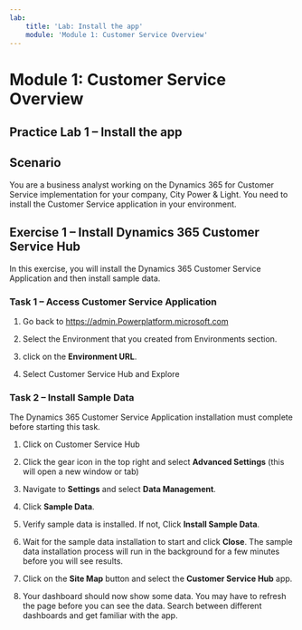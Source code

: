 ```yaml
---
lab:
    title: 'Lab: Install the app'
    module: 'Module 1: Customer Service Overview'
---
```


Module 1: Customer Service Overview
===================================

## Practice Lab 1 – Install the app

Scenario
--------

You are a business analyst working on the Dynamics 365 for Customer Service
implementation for your company, City Power & Light. You need to install the
Customer Service application in your environment.

Exercise 1 – Install Dynamics 365 Customer Service Hub
------------------------------------------------------

In this exercise, you will install the Dynamics 365 Customer Service Application
and then install sample data.

### Task 1 – Access Customer Service Application

1.  Go back to <https://admin.Powerplatform.microsoft.com>

2.  Select the Environment that you created from Environments section. 

3.  click on the **Environment URL**.

4.  Select Customer Service Hub and Explore 

### Task 2 – Install Sample Data

The Dynamics 365 Customer Service Application installation must complete before
starting this task.

1.  Click on Customer Service Hub

2.  Click the gear icon in the top right and select **Advanced Settings** (this will open a new window or tab)

3.  Navigate to **Settings** and select **Data Management**.

4.  Click **Sample Data**.

5.  Verify sample data is installed.  If not, Click **Install Sample Data**.

6.  Wait for the sample data installation to start and click **Close**. The
    sample data installation process will run in the background for a few
    minutes before you will see results.

7.  Click on the **Site Map** button and select the **Customer Service Hub**
    app.

8.  Your dashboard should now show some data. You may have to refresh the page
    before you can see the data.  Search between different dashboards and get familiar with the app.
